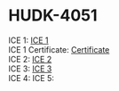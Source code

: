 # HUDK-4051
ICE 1: [ICE 1](https://github.com/WuRebecca/HUDK-4051/blob/main/22%20Spring%20ICE%201.ipynb)  
ICE 1 Certificate: [Certificate](https://github.com/WuRebecca/HUDK-4051/blob/main/ICE%201%20Certificate.pdf)  
ICE 2: [ICE 2](https://github.com/WuRebecca/HUDK-4051/blob/main/22%20Spring%20ICE%202.ipynb)  
ICE 3: [ICE 3](https://github.com/WuRebecca/HUDK-4051/blob/main/22%20Spring%20ICE%203.ipynb)  
ICE 4:
ICE 5:
